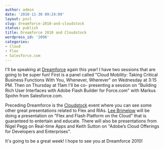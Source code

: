 ```yaml
---
author: admin
date: '2010-11-30 09:24:09'
layout: post
slug: dreamforce-2010-and-cloudstock
status: publish
title: Dreamforce 2010 and Cloudstock
wordpress_id: '2096'
categories:
- Cloud
- Flex
- Salesforce.com
---
```


I'll be speaking at
[Dreamforce](http://www.salesforce.com/dreamforce/DF10/home/) again this year!
I have two sessions that are going to be super fun! First is a panel called
"Cloud Mobility: Taking Critical Business Functions With You, Whenever,
Wherever" on Wednesday at 3:15 PM. Then on Thursday at 11am I'll be co-
presenting a session on "Building Rich User Interfaces with Adobe Flash
Builder for Force.com" with Markus Spohn from Salesforce.com.

Preceding Dreamforce is the [Cloudstock](http://www.cloudstockevent.com) event
where you can see some other great presentations related to Flex and RIAs.
[Lee Brimelow](http://blog.theflashblog.com/) will be doing a presentation on
"Flex and Flash Platform on the Cloud" that is guaranteed to entertain and
educate. There will also be presentations from Nigel Pegg on Real-time Apps
and Keith Sutton on "Adobe’s Cloud Offerings for Developers and Enterprises".

It's going to be a great week! I hope to see you at Dreamforce 2010!

